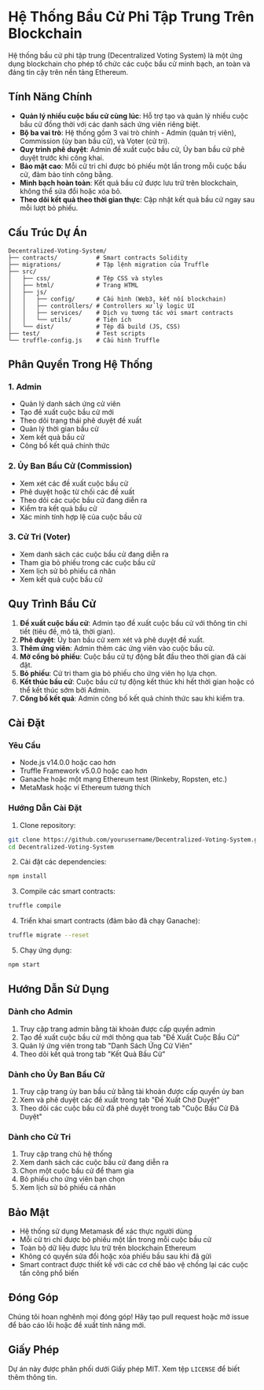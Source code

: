 # Hệ Thống Bầu Cử Phi Tập Trung Trên Blockchain

Hệ thống bầu cử phi tập trung (Decentralized Voting System) là một ứng dụng blockchain cho phép tổ chức các cuộc bầu cử minh bạch, an toàn và đáng tin cậy trên nền tảng Ethereum.

## Tính Năng Chính

- **Quản lý nhiều cuộc bầu cử cùng lúc**: Hỗ trợ tạo và quản lý nhiều cuộc bầu cử đồng thời với các danh sách ứng viên riêng biệt.
- **Bộ ba vai trò**: Hệ thống gồm 3 vai trò chính - Admin (quản trị viên), Commission (ủy ban bầu cử), và Voter (cử tri).
- **Quy trình phê duyệt**: Admin đề xuất cuộc bầu cử, Ủy ban bầu cử phê duyệt trước khi công khai.
- **Bảo mật cao**: Mỗi cử tri chỉ được bỏ phiếu một lần trong mỗi cuộc bầu cử, đảm bảo tính công bằng.
- **Minh bạch hoàn toàn**: Kết quả bầu cử được lưu trữ trên blockchain, không thể sửa đổi hoặc xóa bỏ.
- **Theo dõi kết quả theo thời gian thực**: Cập nhật kết quả bầu cử ngay sau mỗi lượt bỏ phiếu.

## Cấu Trúc Dự Án

```
Decentralized-Voting-System/
├── contracts/           # Smart contracts Solidity
├── migrations/          # Tập lệnh migration của Truffle
├── src/
│   ├── css/             # Tệp CSS và styles
│   ├── html/            # Trang HTML
│   ├── js/
│   │   ├── config/      # Cấu hình (Web3, kết nối blockchain)
│   │   ├── controllers/ # Controllers xử lý logic UI
│   │   ├── services/    # Dịch vụ tương tác với smart contracts
│   │   └── utils/       # Tiện ích
│   └── dist/            # Tệp đã build (JS, CSS)
├── test/                # Test scripts
└── truffle-config.js    # Cấu hình Truffle
```

## Phân Quyền Trong Hệ Thống

### 1. Admin
- Quản lý danh sách ứng cử viên
- Tạo đề xuất cuộc bầu cử mới
- Theo dõi trạng thái phê duyệt đề xuất
- Quản lý thời gian bầu cử
- Xem kết quả bầu cử
- Công bố kết quả chính thức

### 2. Ủy Ban Bầu Cử (Commission)
- Xem xét các đề xuất cuộc bầu cử
- Phê duyệt hoặc từ chối các đề xuất
- Theo dõi các cuộc bầu cử đang diễn ra
- Kiểm tra kết quả bầu cử
- Xác minh tính hợp lệ của cuộc bầu cử

### 3. Cử Tri (Voter)
- Xem danh sách các cuộc bầu cử đang diễn ra
- Tham gia bỏ phiếu trong các cuộc bầu cử
- Xem lịch sử bỏ phiếu cá nhân
- Xem kết quả cuộc bầu cử

## Quy Trình Bầu Cử

1. **Đề xuất cuộc bầu cử**: Admin tạo đề xuất cuộc bầu cử với thông tin chi tiết (tiêu đề, mô tả, thời gian).
2. **Phê duyệt**: Ủy ban bầu cử xem xét và phê duyệt đề xuất.
3. **Thêm ứng viên**: Admin thêm các ứng viên vào cuộc bầu cử.
4. **Mở cổng bỏ phiếu**: Cuộc bầu cử tự động bắt đầu theo thời gian đã cài đặt.
5. **Bỏ phiếu**: Cử tri tham gia bỏ phiếu cho ứng viên họ lựa chọn.
6. **Kết thúc bầu cử**: Cuộc bầu cử tự động kết thúc khi hết thời gian hoặc có thể kết thúc sớm bởi Admin.
7. **Công bố kết quả**: Admin công bố kết quả chính thức sau khi kiểm tra.

## Cài Đặt

### Yêu Cầu
- Node.js v14.0.0 hoặc cao hơn
- Truffle Framework v5.0.0 hoặc cao hơn
- Ganache hoặc một mạng Ethereum test (Rinkeby, Ropsten, etc.)
- MetaMask hoặc ví Ethereum tương thích

### Hướng Dẫn Cài Đặt

1. Clone repository:
```bash
git clone https://github.com/yourusername/Decentralized-Voting-System.git
cd Decentralized-Voting-System
```

2. Cài đặt các dependencies:
```bash
npm install
```

3. Compile các smart contracts:
```bash
truffle compile
```

4. Triển khai smart contracts (đảm bảo đã chạy Ganache):
```bash
truffle migrate --reset
```

5. Chạy ứng dụng:
```bash
npm start
```

## Hướng Dẫn Sử Dụng

### Dành cho Admin

1. Truy cập trang admin bằng tài khoản được cấp quyền admin
2. Tạo đề xuất cuộc bầu cử mới thông qua tab "Đề Xuất Cuộc Bầu Cử"
3. Quản lý ứng viên trong tab "Danh Sách Ứng Cử Viên"
4. Theo dõi kết quả trong tab "Kết Quả Bầu Cử"

### Dành cho Ủy Ban Bầu Cử

1. Truy cập trang ủy ban bầu cử bằng tài khoản được cấp quyền ủy ban
2. Xem và phê duyệt các đề xuất trong tab "Đề Xuất Chờ Duyệt"
3. Theo dõi các cuộc bầu cử đã phê duyệt trong tab "Cuộc Bầu Cử Đã Duyệt"

### Dành cho Cử Tri

1. Truy cập trang chủ hệ thống
2. Xem danh sách các cuộc bầu cử đang diễn ra
3. Chọn một cuộc bầu cử để tham gia
4. Bỏ phiếu cho ứng viên bạn chọn
5. Xem lịch sử bỏ phiếu cá nhân

## Bảo Mật

- Hệ thống sử dụng Metamask để xác thực người dùng
- Mỗi cử tri chỉ được bỏ phiếu một lần trong mỗi cuộc bầu cử
- Toàn bộ dữ liệu được lưu trữ trên blockchain Ethereum
- Không có quyền sửa đổi hoặc xóa phiếu bầu sau khi đã gửi
- Smart contract được thiết kế với các cơ chế bảo vệ chống lại các cuộc tấn công phổ biến

## Đóng Góp

Chúng tôi hoan nghênh mọi đóng góp! Hãy tạo pull request hoặc mở issue để báo cáo lỗi hoặc đề xuất tính năng mới.

## Giấy Phép

Dự án này được phân phối dưới Giấy phép MIT. Xem tệp `LICENSE` để biết thêm thông tin.
